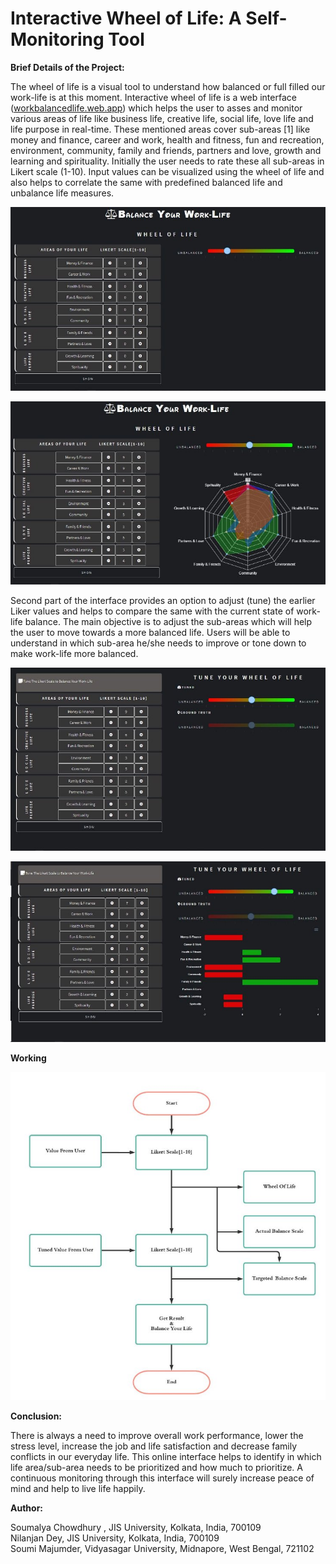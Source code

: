 ﻿
# Interactive Wheel of Life: A Self-Monitoring Tool

**Brief Details of the Project:**

The wheel of life is a visual tool to understand how balanced or full filled our work-life is at this moment. Interactive wheel of life is a web interface ([workbalancedlife.web.app](https://workbalancedlife.web.app/)) which helps the user to asses and monitor various areas of life like business life, creative life, social life, love life and life purpose in real-time. These mentioned areas cover sub-areas [1] like money and finance, career and work, health and fitness, fun and recreation, environment, community, family and friends, partners and love, growth and learning and spirituality. Initially the user needs to rate these all sub-areas in Likert scale (1-10). Input values can be visualized using the wheel of life and also helps to correlate the same with predefined balanced life and unbalance life measures.

![](/README_assets/Aspose.Words.f69da637-e1c0-45e9-99a2-d6c24bc66279.001.jpeg)


![](/README_assets/Aspose.Words.f69da637-e1c0-45e9-99a2-d6c24bc66279.002.jpeg)

Second part of the interface provides an option to adjust (tune) the earlier Liker values and helps to compare the same with the current state of work-life balance. The main objective is to adjust the sub-areas which will help the user to move towards a more balanced life. Users will be able to understand in which sub-area he/she needs to improve or tone down to make work-life more balanced.

![](/README_assets/Aspose.Words.f69da637-e1c0-45e9-99a2-d6c24bc66279.003.jpeg)

![](/README_assets/Aspose.Words.f69da637-e1c0-45e9-99a2-d6c24bc66279.004.jpeg)


**Working**

![](/README_assets/Aspose.Words.f69da637-e1c0-45e9-99a2-d6c24bc66279.005.jpeg)

**Conclusion:**

There is always a need to improve overall work performance, lower the stress level, increase the job and life satisfaction and decrease family conflicts in our everyday life. This online interface helps to identify in which life area/sub-area needs to be prioritized and how much to prioritize. A continuous monitoring through this interface will surely increase peace of mind and help to live life happily.



**Author:**

 Soumalya Chowdhury , JIS University, Kolkata, India, 700109  
 Nilanjan Dey, JIS University, Kolkata, India, 700109  
 Soumi Majumder, Vidyasagar University, Midnapore, West Bengal, 721102  
